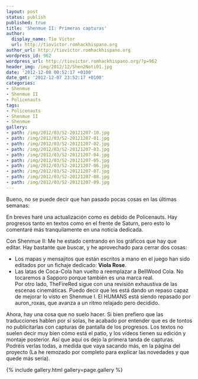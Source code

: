```yaml
---
layout: post
status: publish
published: true
title: 'Shenmue II: Primeras capturas'
author:
  display_name: Tío Víctor
  url: http://tiovictor.romhackhispano.org
author_url: http://tiovictor.romhackhispano.org
wordpress_id: 962
wordpress_url: http://tiovictor.romhackhispano.org/?p=962
header_img: /img/2012/12/Shen2Noti01.jpg
date: '2012-12-08 00:52:17 +0100'
date_gmt: '2012-12-07 23:52:17 +0100'
categories:
- Shenmue
- Shenmue II
- Policenauts
tags:
- Policenauts
- Shenmue II
- Shenmue
gallery:
- path: /img/2012/03/S2-20121207-10.jpg
- path: /img/2012/03/S2-20121207-01.jpg
- path: /img/2012/03/S2-20121207-02.jpg
- path: /img/2012/03/S2-20121207-03.jpg
- path: /img/2012/03/S2-20121207-04.jpg
- path: /img/2012/03/S2-20121207-05.jpg
- path: /img/2012/03/S2-20121207-06.jpg
- path: /img/2012/03/S2-20121207-07.jpg
- path: /img/2012/03/S2-20121207-08.jpg
- path: /img/2012/03/S2-20121207-09.jpg
---
```

Bueno, no se puede decir que han pasado pocas cosas en las últimas semanas:

En breves haré una actualización como es debido de Policenauts. Hay progresos tanto 
en textos como en el frente de Saturn, pero esto lo comentaré más tranquilamente en 
una noticia dedicada.

Con Shenmue II: Me he estado centrando en los gráficos que hay que editar. Hay bastante 
que buscar, y he aprovechado para cerrar dos cosas:  
- Los mapas y mensajitos que están escritos a mano en el juego han sido editados por un 
fichaje dedicado: **Viola Rose**.  
- Las latas de Coca-Cola han vuelto a reemplazar a BellWood Cola. No tocaremos a Sapporo 
porque también es una marca real.  
Por otro lado, TheFireRed sigue con una revisión exhaustiva de las escenas cinemáticas. 
Puedo decir que les está dando un repaso capaz de mejorar lo visto en Shenmue I. El 
HUMANS está siendo repasado por auron_roxas, que avanza a un ritmo relajado pero decidido.

Ahora, hay una cosa que no suelo hacer. Si bien prefiero que las traducciones hablen por 
sí solas, he acabado por entender que es de tontos no publicitarlas con capturas de pantalla 
de los progresos. Los textos no suelen decir muy bien cómo está el patio, y los vídeos tienen 
su edición y montaje posterior. Así que aquí os dejo la primera tanda de capturas. Podréis 
verlas todas, a medida que vaya sacando más, en la página del proyecto (La he remozado por 
completo para explicar las novedades y que quede más seria).

{% include gallery.html gallery=page.gallery %}
